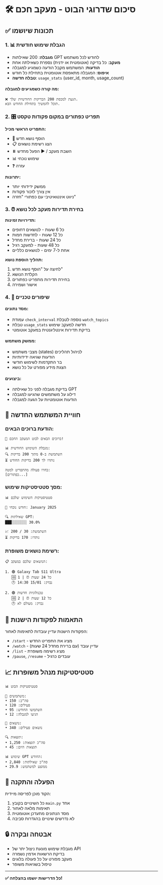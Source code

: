 # 🛠️ סיכום שדרוגי הבוט - מעקב חכם

## ✅ תכונות שיושמו

### 1. 📊 הגבלת שימוש חודשית

- **מגבלה**: 200 שאילתות GPT לחודש לכל משתמש
- **מעקב**: כל בדיקה (אוטומטית או ידנית) נספרת כשאילתה אחת
- **הודעות**: המשתמש מקבל הודעה כשמגיע למגבלה
- **איפוס**: המגבלה מתאפסת אוטומטית בתחילת כל חודש
- **טבלה חדשה**: `usage_stats` (user_id, month, usage_count)

#### מה קורה כשמגיעים למגבלה:
```
❌ הגעת למכסת 200 הבדיקות החודשיות שלך.
תוכל להמשיך בתחילת החודש הבא.
```

### 2. 🎛️ תפריט כפתורים במקום פקודות טקסט

**התפריט הראשי מכיל:**
- 📌 הוסף נושא חדש
- 📋 הצג רשימת נושאים  
- ⏸️ השבת מעקב / ▶️ הפעל מחדש
- 📊 שימוש נוכחי
- ❓ עזרה

**יתרונות:**
- ממשק ידידותי יותר
- אין צורך לזכור פקודות
- ניווט אינטואיטיבי עם כפתורי "חזרה"

### 3. ⏰ בחירת תדירות מעקב לכל נושא

**תדירויות זמינות:**
- כל 6 שעות - לנושאים דחופים
- כל 12 שעות - לחדשות חמות
- כל 24 שעות - ברירת מחדל
- כל 48 שעות - למעקב רגיל  
- אחת ל-7 ימים - לנושאים כלליים

**תהליך הוספת נושא:**
1. לחיצה על "הוסף נושא חדש"
2. הקלדת הנושא
3. בחירת תדירות מתפריט כפתורים
4. אישור ושמירה

### 4. 🔧 שיפורים טכניים

#### מסד נתונים:
- עמודת `check_interval` נוספה לטבלת `watch_topics`
- טבלת `usage_stats` חדשה למעקב שימוש
- בדיקת תדירות אינטליגנטית במעקב אוטומטי

#### ממשק משתמש:
- מצבי משתמש (states) לניהול תהליכים
- הודעות שגיאה ידידותיות
- בר התקדמות לשימוש חודשי
- הצגת מידע מפורט על כל נושא

#### ביצועים:
- בדיקת מגבלה לפני כל שאילתה GPT
- דילוג על משתמשים שהגיעו למגבלה
- הודעות אוטומטיות על הגעה למגבלה

## 📱 חוויית המשתמש החדשה

### הודעת ברוכים הבאים:
```
🤖 ברוכים הבאים לבוט המעקב החכם!

📊 מגבלת השימוש החודשית:
🔍 השתמשת ב-0 מתוך 200 בדיקות
⏳ נותרו לך 200 בדיקות החודש

בחרו פעולה מהתפריט למטה:
[כפתורים...]
```

### מסך סטטיסטיקות שימוש:
```
📊 סטטיסטיקות השימוש שלכם

📅 חודש נוכחי: January 2025

🔍 שאילתות GPT:
███░░░░░░░ 30.0%

📈 השתמשת: 30 / 200
⏳ נותרו: 170 בדיקות
```

### רשימת נושאים משופרת:
```
📋 הנושאים שלכם במעקב:

1. 🟢 Galaxy Tab S11 Ultra
   🆔 1 | ⏰ כל 24 שעות
   🕐 נבדק: 15/01 14:30

2. 🟢 טכנולוגיות חדשות
   🆔 2 | ⏰ כל 12 שעות  
   🕐 נבדק: מעולם לא
```

## 🔄 התאמות לפקודות הישנות

הפקודות הישנות עדיין עובדות לתאימות לאחור:
- `/start` - מציג את התפריט החדש
- `/watch` - עדיין עובד (עם ברירת מחדל 24 שעות)
- `/list` - מציג רשימה משופרת
- `/pause`, `/resume` - עובדים כרגיל

## 📈 סטטיסטיקות מנהל משופרות

```
📊 סטטיסטיקות הבוט

👥 משתמשים:
• סה"כ: 150
• פעילים: 120
• השתמשו החודש: 95
• הגיעו למגבלה: 12

📌 נושאים:
• נושאים פעילים: 340

🔍 תוצאות:
• סה"כ תוצאות: 1,250
• תוצאות היום: 45

📊 שימוש GPT החודש:
• סה"כ שאילתות: 2,840
• ממוצע למשתמש: 29.9
```

## 🚀 הפעלה והתקנה

הקוד מוכן לפריסה מיידית:
1. כל השינויים בקובץ `main.py` אחד
2. תאימות מלאה לאחור
3. מסד הנתונים מתעדכן אוטומטית
4. לא נדרשים שינויים בהגדרות סביבה

## 🔒 אבטחה ובקרה

- מגבלת שימוש מונעת ניצול יתר של API
- בדיקת הרשאות אדמין נשמרה
- מעקב מפורט על כל פעולה בלוגים
- טיפול בשגיאות משופר

---

**✅ כל הדרישות יושמו בהצלחה!**